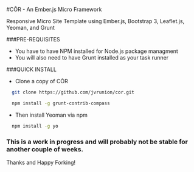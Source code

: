 #C&#213;R - An Ember.js Micro Framework

Responsive Micro Site Template using Ember.js, Bootstrap 3, Leaflet.js, Yeoman, and Grunt

###PRE-REQUISITES

* You have to have NPM installed for Node.js package managment
* You will also need to have Grunt installed as your task runner

###QUICK INSTALL

* Clone a copy of C&#213;R

```bash
  git clone https://github.com/jvrunion/cor.git
```

```bash
  npm install -g grunt-contrib-compass
```

* Then install Yeoman via npm

```bash
  npm install -g yo
```				

### This is a work in progress and will probably not be stable for another couple of weeks.

Thanks and Happy Forking!
